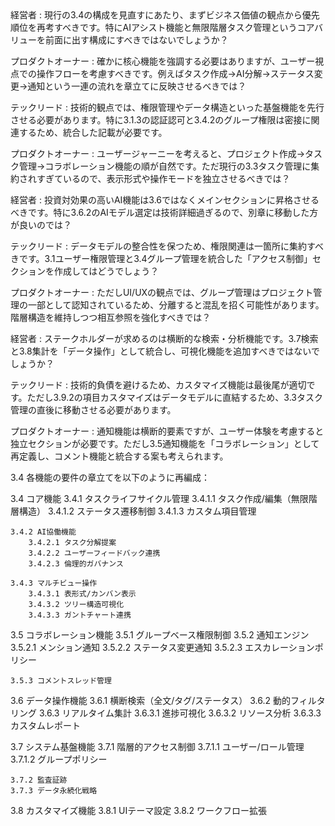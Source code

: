 <interaction>
経営者 : 現行の3.4の構成を見直すにあたり、まずビジネス価値の観点から優先順位を再考すべきです。特にAIアシスト機能と無限階層タスク管理というコアバリューを前面に出す構成にすべきではないでしょうか？

プロダクトオーナー : 確かに核心機能を強調する必要はありますが、ユーザー視点での操作フローを考慮すべきです。例えばタスク作成→AI分解→ステータス変更→通知という一連の流れを章立てに反映させるべきでは？

テックリード : 技術的観点では、権限管理やデータ構造といった基盤機能を先行させる必要があります。特に3.1.3の認証認可と3.4.2のグループ権限は密接に関連するため、統合した記載が必要です。

プロダクトオーナー : ユーザージャーニーを考えると、プロジェクト作成→タスク管理→コラボレーション機能の順が自然です。ただ現行の3.3タスク管理に集約されすぎているので、表示形式や操作モードを独立させるべきでは？

経営者 : 投資対効果の高いAI機能は3.6ではなくメインセクションに昇格させるべきです。特に3.6.2のAIモデル選定は技術詳細過ぎるので、別章に移動した方が良いのでは？

テックリード : データモデルの整合性を保つため、権限関連は一箇所に集約すべきです。3.1ユーザー権限管理と3.4グループ管理を統合した「アクセス制御」セクションを作成してはどうでしょう？

プロダクトオーナー : ただしUI/UXの観点では、グループ管理はプロジェクト管理の一部として認知されているため、分離すると混乱を招く可能性があります。階層構造を維持しつつ相互参照を強化すべきでは？

経営者 : ステークホルダーが求めるのは横断的な検索・分析機能です。3.7検索と3.8集計を「データ操作」として統合し、可視化機能を追加すべきではないでしょうか？

テックリード : 技術的負債を避けるため、カスタマイズ機能は最後尾が適切です。ただし3.9.2の項目カスタマイズはデータモデルに直結するため、3.3タスク管理の直後に移動させる必要があります。

プロダクトオーナー : 通知機能は横断的要素ですが、ユーザー体験を考慮すると独立セクションが必要です。ただし3.5通知機能を「コラボレーション」として再定義し、コメント機能と統合する案も考えられます。
</interaction>

<conclusion>
3.4 各機能の要件の章立てを以下のように再編成：

3.4 コア機能
    3.4.1 タスクライフサイクル管理
        3.4.1.1 タスク作成/編集（無限階層構造）
        3.4.1.2 ステータス遷移制御
        3.4.1.3 カスタム項目管理

    3.4.2 AI協働機能
        3.4.2.1 タスク分解提案
        3.4.2.2 ユーザーフィードバック連携
        3.4.2.3 倫理的ガバナンス

    3.4.3 マルチビュー操作
        3.4.3.1 表形式/カンバン表示
        3.4.3.2 ツリー構造可視化
        3.4.3.3 ガントチャート連携

3.5 コラボレーション機能
    3.5.1 グループベース権限制御
    3.5.2 通知エンジン
        3.5.2.1 メンション通知
        3.5.2.2 ステータス変更通知
        3.5.2.3 エスカレーションポリシー

    3.5.3 コメントスレッド管理

3.6 データ操作機能
    3.6.1 横断検索（全文/タグ/ステータス）
    3.6.2 動的フィルタリング
    3.6.3 リアルタイム集計
        3.6.3.1 進捗可視化
        3.6.3.2 リソース分析
        3.6.3.3 カスタムレポート

3.7 システム基盤機能
    3.7.1 階層的アクセス制御
        3.7.1.1 ユーザー/ロール管理
        3.7.1.2 グループポリシー

    3.7.2 監査証跡
    3.7.3 データ永続化戦略

3.8 カスタマイズ機能
    3.8.1 UIテーマ設定
    3.8.2 ワークフロー拡張
</conclusion>
